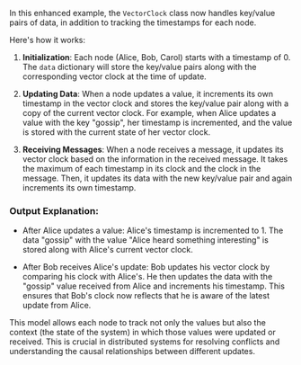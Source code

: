 In this enhanced example, the `VectorClock` class now handles key/value pairs of data, in addition to tracking the timestamps for each node.

Here's how it works:

1. **Initialization**: Each node (Alice, Bob, Carol) starts with a timestamp of 0. The `data` dictionary will store the key/value pairs along with the corresponding vector clock at the time of update.

2. **Updating Data**: When a node updates a value, it increments its own timestamp in the vector clock and stores the key/value pair along with a copy of the current vector clock. For example, when Alice updates a value with the key "gossip", her timestamp is incremented, and the value is stored with the current state of her vector clock.

3. **Receiving Messages**: When a node receives a message, it updates its vector clock based on the information in the received message. It takes the maximum of each timestamp in its clock and the clock in the message. Then, it updates its data with the new key/value pair and again increments its own timestamp.

### Output Explanation:

- After Alice updates a value: Alice's timestamp is incremented to 1. The data "gossip" with the value "Alice heard something interesting" is stored along with Alice's current vector clock.

- After Bob receives Alice's update: Bob updates his vector clock by comparing his clock with Alice's. He then updates the data with the "gossip" value received from Alice and increments his timestamp. This ensures that Bob's clock now reflects that he is aware of the latest update from Alice.

This model allows each node to track not only the values but also the context (the state of the system) in which those values were updated or received. This is crucial in distributed systems for resolving conflicts and understanding the causal relationships between different updates.